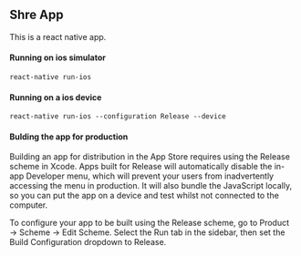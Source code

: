 ## Shre App

This is a react native app.

#### Running on ios simulator
`react-native run-ios`

#### Running on a ios device
`react-native run-ios --configuration Release --device`


#### Bulding the app for production
Building an app for distribution in the App Store requires using the Release scheme in Xcode. Apps built for Release will automatically disable the in-app Developer menu, which will prevent your users from inadvertently accessing the menu in production. It will also bundle the JavaScript locally, so you can put the app on a device and test whilst not connected to the computer.

To configure your app to be built using the Release scheme, go to Product → Scheme → Edit Scheme. Select the Run tab in the sidebar, then set the Build Configuration dropdown to Release.